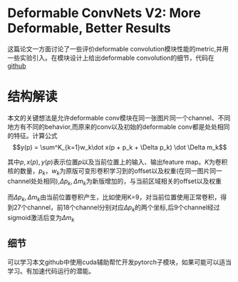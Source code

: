 # Deformable ConvNets V2: More Deformable, Better Results

这篇论文一方面讨论了一些评价deformable convolution模块性能的metric,并用一些实验引入。在模块设计上给出deformable convolution的细节，代码在[github](https://github.com/chengdazhi/Deformable-Convolution-V2-PyTorch/tree/pytorch_1.0.0)

# 结构解读

本文的关键想法是允许deformable conv模块在同一张图片同一个channel、不同地方有不同的behavior,而原来的conv以及初始的deformable conv都是处处相同的特征。计算公式
$$y(p) = \sum^K_{k=1}w_k\dot x(p + p_k + \Delta p_k) \dot \Delta m_k$$

其中$p, x(p), y(p)$表示位置$p$以及当前位置上的输入、输出feature map。$K$为卷积核的数量，$p_k， w_k$为原版可变形卷积学习到的offset以及权重(在同一图片同一channel处处相同),$\Delta p_k, \Delta m_k$为新版增加的，与当前区域相关的offset以及权重

而$\Delta p_k, \Delta m_k$由当前位置卷积产生，比如使用K=9，对当前位置使用正常卷积，得到27个channel，前18个channel分别对应$\Delta p_k$的两个坐标,后9个channel经过sigmoid激活后变为$\Delta m_k$

## 细节

可以学习本文github中使用cuda辅助帮忙开发pytorch子模块，如果可能可以适当学习。有加速代码运行的潜能。